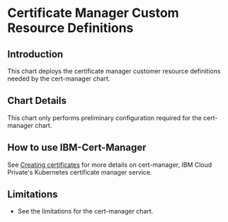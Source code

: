 # Certificate Manager Custom Resource Definitions

## Introduction
This chart deploys the certificate manager customer resource definitions needed by the cert-manager chart.

## Chart Details
This chart only performs preliminary configuration required for the cert-manager chart.

## How to use IBM-Cert-Manager
See [Creating certificates](https://www.ibm.com/support/knowledgecenter/en/SSBS6K_3.1.0/manage_applications/create_cert.html) for more details on cert-manager, IBM Cloud Private's Kubernetes certificate manager service.

## Limitations
* See the limitations for the cert-manager chart.
